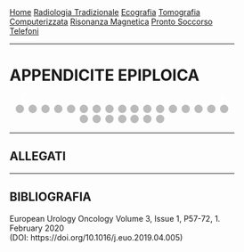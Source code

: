 <head>
<link rel="shortcut icon" type="image/x-icon" href="favicon.ico" />
<title>SL Rad Vademecum | CASEual Wednesday - Angiomiolipoma emorragico</title>
<style>
  * {
    box-sizing: border-box;
  }
  /* Slideshow container */
  .slideshow-container {
    max-width: 1000px;
    position: relative;
    margin: auto;
  }
  /* Hide the images by default */
  .mySlides {
    display: none;
  }
  /* Next & previous buttons */
  .prev,
  .next {
    cursor: pointer;
    position: absolute;
    top: 50%;
    width: auto;
    margin-top: -22px;
    padding: 16px;
    color: white;
    font-weight: bold;
    font-size: 18px;
    transition: 0.6s ease;
    border-radius: 0 3px 3px 0;
    user-select: none;
  }
  /* Position the "next button" to the right */
  .next {
    right: 0;
    border-radius: 3px 0 0 3px;
  }
  /* On hover, add a black background color with a little bit see-through */
  .prev:hover,
  .next:hover {
    background-color: rgba(0, 0, 0, 0.8);
  }
  /* Caption text */
  .text {
    color: #f2f2f2;
    font-size: 15px;
    padding: 8px 12px;
    position: absolute;
    bottom: 8px;
    width: 100%;
    text-align: center;
  }
  /* Number text (1/3 etc) */
  .numbertext {
    color: #f2f2f2;
    font-size: 12px;
    padding: 8px 12px;
    position: absolute;
    top: 0;
  }
  /* The dots/bullets/indicators */
  .dot {
    cursor: pointer;
    height: 15px;
    width: 15px;
    margin: 0 2px;
    background-color: #bbb;
    border-radius: 50%;
    display: inline-block;
    transition: background-color 0.6s ease;
  }
  .active,
  .dot:hover {
    background-color: #717171;
  }
  }
</style>
</head>

<body>
<div class="topnav">
  <a href="https://sl-rad.github.io/SL-Rad-Vademecum">Home</a>
  <a
    href="https://sl-rad.github.io/SL-Rad-Vademecum/radiologia_tradizionale.html"
    >Radiologia Tradizionale</a
  >
  <a href="https://sl-rad.github.io/SL-Rad-Vademecum/ecografia.html"
    >Ecografia</a
  >
  <a
    href="https://sl-rad.github.io/SL-Rad-Vademecum/tomografia_computerizzata.html"
    >Tomografia Computerizzata</a
  >
  <a href="https://sl-rad.github.io/SL-Rad-Vademecum/risonanza_magnetica.html"
    >Risonanza Magnetica</a
  >
  <a href="https://sl-rad.github.io/SL-Rad-Vademecum/pronto_soccorso.html"
    >Pronto Soccorso</a
  >
  <a href="https://sl-rad.github.io/SL-Rad-Vademecum/contatti.html"
    >Telefoni</a
  >
</div>

<hr>

<h1> APPENDICITE EPIPLOICA </h1>

<!-- Slideshow container -->
<div class="slideshow-container">
  <!-- Full-width images with number and caption text -->
  <div class="mySlides fade">
    <div class="numbertext">1 / 24</div>
    <img src="Angiomiolipoma_emorragico_(1).PNG" style="width: 100%" />
    <div class="text"></div>
  </div>

  <div class="mySlides fade">
    <div class="numbertext">2 / 24</div>
    <img src="Angiomiolipoma_emorragico_(2).PNG" style="width: 100%" />
    <div class="text"></div>
  </div>

  <div class="mySlides fade">
    <div class="numbertext">3 / 24</div>
    <img src="Angiomiolipoma_emorragico_(3).PNG" style="width: 100%" />
    <div class="text"></div>
  </div>

  <div class="mySlides fade">
    <div class="numbertext">4 / 24</div>
    <img src="Angiomiolipoma_emorragico_(4).PNG" style="width: 100%" />
    <div class="text"></div>
  </div>

  <div class="mySlides fade">
    <div class="numbertext">5 / 24</div>
    <img src="Angiomiolipoma_emorragico_(5).PNG" style="width: 100%" />
    <div class="text"></div>
  </div>

  <div class="mySlides fade">
    <div class="numbertext">6 / 24</div>
    <img src="Angiomiolipoma_emorragico_(6).PNG" style="width: 100%" />
    <div class="text"></div>
  </div>

  <div class="mySlides fade">
    <div class="numbertext">7 / 24</div>
    <img src="Angiomiolipoma_emorragico_(7).PNG" style="width: 100%" />
    <div class="text"></div>
  </div>

  <div class="mySlides fade">
    <div class="numbertext">8 / 24</div>
    <img src="Angiomiolipoma_emorragico_(8).PNG" style="width: 100%" />
    <div class="text"></div>
  </div>

  <div class="mySlides fade">
    <div class="numbertext">9 / 24</div>
    <img src="Angiomiolipoma_emorragico_(9).PNG" style="width: 100%" />
    <div class="text"></div>
  </div>

  <div class="mySlides fade">
    <div class="numbertext">10 / 24</div>
    <img src="Angiomiolipoma_emorragico_(10).PNG" style="width: 100%" />
    <div class="text"></div>
  </div>

  <div class="mySlides fade">
    <div class="numbertext">11 / 24</div>
    <img src="Angiomiolipoma_emorragico_(11).PNG" style="width: 100%" />
    <div class="text"></div>
  </div>

  <div class="mySlides fade">
    <div class="numbertext">12 / 24</div>
    <img src="Angiomiolipoma_emorragico_(12).PNG" style="width: 100%" />
    <div class="text"></div>
  </div>

  <div class="mySlides fade">
    <div class="numbertext">13 / 24</div>
    <img src="Angiomiolipoma_emorragico_(13).PNG" style="width: 100%" />
    <div class="text"></div>
  </div>

  <div class="mySlides fade">
    <div class="numbertext">14 / 24</div>
    <img src="Angiomiolipoma_emorragico_(14).PNG" style="width: 100%" />
    <div class="text"></div>
  </div>

  <div class="mySlides fade">
    <div class="numbertext">15 / 24</div>
    <img src="Angiomiolipoma_emorragico_(15).PNG" style="width: 100%" />
    <div class="text"></div>
  </div>

  <div class="mySlides fade">
    <div class="numbertext">16 / 24</div>
    <img src="Angiomiolipoma_emorragico_(16).PNG" style="width: 100%" />
    <div class="text"></div>
  </div>

  <div class="mySlides fade">
    <div class="numbertext">17 / 24</div>
    <img src="Angiomiolipoma_emorragico_(17).PNG" style="width: 100%" />
    <div class="text"></div>
  </div>

  <div class="mySlides fade">
    <div class="numbertext">18 / 24</div>
    <img src="Angiomiolipoma_emorragico_(18).PNG" style="width: 100%" />
    <div class="text"></div>
  </div>

  <div class="mySlides fade">
    <div class="numbertext">19 / 24</div>
    <img src="Angiomiolipoma_emorragico_(19).PNG" style="width: 100%" />
    <div class="text"></div>
  </div>

  <div class="mySlides fade">
    <div class="numbertext">20 / 24</div>
    <img src="Angiomiolipoma_emorragico_(20).PNG" style="width: 100%" />
    <div class="text"></div>
  </div>

  <div class="mySlides fade">
    <div class="numbertext">21 / 24</div>
    <img src="Angiomiolipoma_emorragico_(21).PNG" style="width: 100%" />
    <div class="text"></div>
  </div>

  <div class="mySlides fade">
    <div class="numbertext">22 / 24</div>
    <img src="Angiomiolipoma_emorragico_(22).PNG" style="width: 100%" />
    <div class="text"></div>
  </div>

  <div class="mySlides fade">
    <div class="numbertext">23 / 24</div>
    <img src="Angiomiolipoma_emorragico_(23).PNG" style="width: 100%" />
    <div class="text"></div>
  </div>

  <div class="mySlides fade">
    <div class="numbertext">24 / 24</div>
    <img src="Angiomiolipoma_emorragico_(24).PNG" style="width: 100%" />
    <div class="text"></div>
  </div>
  <!-- Next and previous buttons -->
  <a class="prev" onclick="plusSlides(-1)">&#10094;</a>
  <a class="next" onclick="plusSlides(1)">&#10095;</a>
</div>
<br />

<!-- The dots/circles -->
<div style="text-align: center">
  <span class="dot" onclick="currentSlide(1)"></span>
  <span class="dot" onclick="currentSlide(2)"></span>
  <span class="dot" onclick="currentSlide(3)"></span>
  <span class="dot" onclick="currentSlide(4)"></span>
  <span class="dot" onclick="currentSlide(5)"></span>
  <span class="dot" onclick="currentSlide(6)"></span>
  <span class="dot" onclick="currentSlide(7)"></span>
  <span class="dot" onclick="currentSlide(8)"></span>
  <span class="dot" onclick="currentSlide(9)"></span>
  <span class="dot" onclick="currentSlide(10)"></span>
  <span class="dot" onclick="currentSlide(11)"></span>
  <span class="dot" onclick="currentSlide(12)"></span>
  <span class="dot" onclick="currentSlide(13)"></span>
  <span class="dot" onclick="currentSlide(14)"></span>
  <span class="dot" onclick="currentSlide(15)"></span>
  <span class="dot" onclick="currentSlide(16)"></span>
  <span class="dot" onclick="currentSlide(17)"></span>
  <span class="dot" onclick="currentSlide(18)"></span>
  <span class="dot" onclick="currentSlide(19)"></span>
  <span class="dot" onclick="currentSlide(20)"></span>
  <span class="dot" onclick="currentSlide(21)"></span>
  <span class="dot" onclick="currentSlide(22)"></span>
  <span class="dot" onclick="currentSlide(23)"></span>
  <span class="dot" onclick="currentSlide(24)"></span>
</div>

<hr>
<h2>ALLEGATI</h2>

<hr>
<h2> BIBLIOGRAFIA </h2>

<p>European Urology Oncology Volume 3, Issue 1, P57-72, 1. February 2020 <br>(DOI: https://doi.org/10.1016/j.euo.2019.04.005)</p>

<script>
  var slideIndex = 1;
  showSlides(slideIndex);

  // Next/previous controls
  function plusSlides(n) {
    showSlides((slideIndex += n));
  }

  // Thumbnail image controls
  function currentSlide(n) {
    showSlides((slideIndex = n));
  }

  function showSlides(n) {
    var i;
    var slides = document.getElementsByClassName("mySlides");
    var dots = document.getElementsByClassName("dot");
    if (n > slides.length) {
      slideIndex = 1;
    }
    if (n < 1) {
      slideIndex = slides.length;
    }
    for (i = 0; i < slides.length; i++) {
      slides[i].style.display = "none";
    }
    for (i = 0; i < dots.length; i++) {
      dots[i].className = dots[i].className.replace(" active", "");
    }
    slides[slideIndex - 1].style.display = "block";
    dots[slideIndex - 1].className += " active";
  }
</script>

</body>
